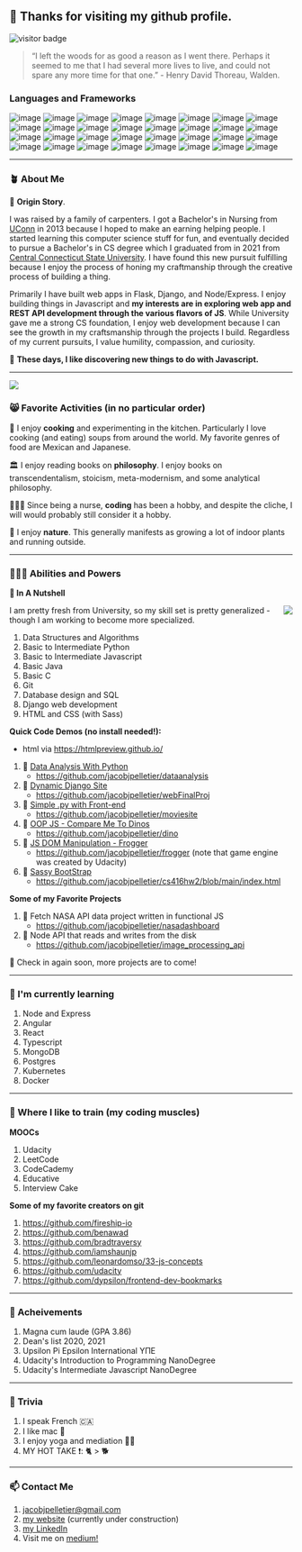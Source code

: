 ## 👋 Thanks for visiting my github profile. 


![visitor badge](https://visitor-badge.glitch.me/badge?page_id=jacobjpelletier.visitor-badge)


 
> “I left the woods for as good a reason as I went there. Perhaps it seemed to me that I had several more lives to live, and could not spare any more time for that one.” - Henry David Thoreau, Walden. 


### Languages and Frameworks

![image](https://img.shields.io/badge/Linux-FCC624?style=for-the-badge&logo=linux&logoColor=black)
![image](https://img.shields.io/badge/mac%20os-000000?style=for-the-badge&logo=apple&logoColor=white)
![image](https://img.shields.io/badge/HTML5-E34F26?style=for-the-badge&logo=html5&logoColor=white)
![image](https://img.shields.io/badge/CSS3-1572B6?style=for-the-badge&logo=css3&logoColor=white)
![image](https://img.shields.io/badge/JavaScript-323330?style=for-the-badge&logo=javascript&logoColor=F7DF1E)
![image](https://img.shields.io/badge/Python-FFD43B?style=for-the-badge&logo=python&logoColor=darkgreen)
![image](https://img.shields.io/badge/TypeScript-007ACC?style=for-the-badge&logo=typescript&logoColor=white)
![image](https://img.shields.io/badge/Pandas-2C2D72?style=for-the-badge&logo=pandas&logoColor=white)
![image](https://img.shields.io/badge/json-5E5C5C?style=for-the-badge&logo=json&logoColor=white)
![image](https://img.shields.io/badge/Java-ED8B00?style=for-the-badge&logo=java&logoColor=white)
![image](https://img.shields.io/badge/C-00599C?style=for-the-badge&logo=c&logoColor=white)
![image](https://img.shields.io/badge/PyCharm-000000.svg?&style=for-the-badge&logo=PyCharm&logoColor=white)
![image](https://img.shields.io/badge/WebStorm-000000?style=for-the-badge&logo=WebStorm&logoColor=white)
![image](https://img.shields.io/badge/Google_Cloud-4285F4?style=for-the-badge&logo=google-cloud&logoColor=white)
![image](https://img.shields.io/badge/SQLite-07405E?style=for-the-badge&logo=sqlite&logoColor=white)
![image](https://img.shields.io/badge/PostgreSQL-316192?style=for-the-badge&logo=postgresql&logoColor=white)
![image](https://img.shields.io/badge/Bootstrap-563D7C?style=for-the-badge&logo=bootstrap&logoColor=white)
![image](https://img.shields.io/badge/Django-092E20?style=for-the-badge&logo=django&logoColor=green)
![image](https://img.shields.io/badge/Docker-2CA5E0?style=for-the-badge&logo=docker&logoColor=white)
![image](https://img.shields.io/badge/Font_Awesome-339AF0?style=for-the-badge&logo=fontawesome&logoColor=white)
![image](https://img.shields.io/badge/Jasmine-8A4182?style=for-the-badge&logo=Jasmine&logoColor=white)
![image](https://img.shields.io/badge/jQuery-0769AD?style=for-the-badge&logo=jquery&logoColor=white)
![image](https://img.shields.io/badge/Node.js-339933?style=for-the-badge&logo=nodedotjs&logoColor=white)
![image](https://img.shields.io/badge/Postman-FF6C37?style=for-the-badge&logo=Postman&logoColor=white)
![image](https://img.shields.io/badge/Sass-CC6699?style=for-the-badge&logo=sass&logoColor=white)
![image](https://img.shields.io/badge/npm-CB3837?style=for-the-badge&logo=npm&logoColor=white)
![image](https://img.shields.io/badge/firebase-ffca28?style=for-the-badge&logo=firebase&logoColor=black)
![image](https://img.shields.io/badge/Express.js-000000?style=for-the-badge&logo=express&logoColor=white)
![image](https://img.shields.io/badge/eslint-3A33D1?style=for-the-badge&logo=eslint&logoColor=white)
![image](https://img.shields.io/badge/prettier-1A2C34?style=for-the-badge&logo=prettier&logoColor=F7BA3E)
![image](https://img.shields.io/badge/GitHub-100000?style=for-the-badge&logo=github&logoColor=white)
![image](https://img.shields.io/badge/-LeetCode-FFA116?style=for-the-badge&logo=LeetCode&logoColor=black)
___________

### 🪴 About Me   

📖 **Origin Story**.   

I was raised by a family of carpenters. I got a Bachelor's in Nursing from [UConn](https://uconn.edu/) in 2013 because I hoped to make an earning helping people. I started learning this computer science stuff for fun, and eventually decided to pursue a Bachelor's in CS degree which I graduated from in 2021 from [Central Connecticut State University](https://www.ccsu.edu/cs/). I have found this new pursuit fulfilling because I enjoy the process of honing my craftmanship through the creative process of building a thing.  
 
Primarily I have built web apps in Flask, Django, and Node/Express. I enjoy building things in Javascript and **my interests are in exploring web app and REST API development through the various flavors of JS**. While University gave me a strong CS foundation, I enjoy web development because I can see the growth in my craftsmanship through the projects I build. Regardless of my current pursuits, I value humility, compassion, and curiosity.

🔭 **These days, I like discovering new things to do with Javascript.**
___________

<img align="center" src="https://user-images.githubusercontent.com/40835093/148970212-a3e4e155-6fc5-4e8c-94d0-f9aa628de65b.jpg"/>


### 😸 Favorite Activities (in no particular order)

🍳 I enjoy **cooking** and experimenting in the kitchen. Particularly I love cooking (and eating) soups from around the world. My favorite genres of food are Mexican and Japanese.   

🏛 I enjoy reading books on **philosophy**. I enjoy books on transcendentalism, stoicism, meta-modernism, and some analytical philosophy.    

🧑🏻‍💻 Since being a nurse, **coding** has been a hobby, and despite the cliche, I will would probably still consider it a hobby.   

🌳 I enjoy **nature**. This generally manifests as growing a lot of indoor plants and running outside. 
____________

### 🦸🏻‍♂️ Abilities and Powers 

**🥥 In A Nutshell**

<img align="right" src="https://github-readme-stats.vercel.app/api/top-langs/?username=jacobjpelletier&theme=blue-green"/>  

I am pretty fresh from University, so my skill set is pretty generalized - though I am working to become more specialized.   

1. Data Structures and Algorithms
2. Basic to Intermediate Python
3. Basic to Intermediate Javascript
4. Basic Java
5. Basic C
6. Git
7. Database design and SQL
8. Django web development
9. HTML and CSS (with Sass)

**Quick Code Demos (no install needed!):**
   - html via https://htmlpreview.github.io/
   
1. 🐍 [Data Analysis With Python](https://rawcdn.githack.com/jacobjpelletier/dataanalysis/e09a7fc1a6e46a0dee772c812562ab8de0f38896/DataAnalysis.html)
   - https://github.com/jacobjpelletier/dataanalysis
2. 🐍 [Dynamic Django Site](http://jacobjp27.pythonanywhere.com/)
   - https://github.com/jacobjpelletier/webFinalProj
3. 🐍 [Simple .py with Front-end](https://htmlpreview.github.io/?https://github.com/jacobjpelletier/moviesite/blob/main/fresh_tomatoes.html)
   - https://github.com/jacobjpelletier/moviesite
5. 📌 [OOP JS - Compare Me To Dinos](https://htmlpreview.github.io/?https://github.com/jacobjpelletier/dino/blob/main/Javascript-master/index.html)
   - https://github.com/jacobjpelletier/dino
6. 📌 [JS DOM Manipulation - Frogger](https://htmlpreview.github.io/?https://github.com/jacobjpelletier/frogger/blob/master/index.html)
   - https://github.com/jacobjpelletier/frogger (note that game engine was created by Udacity)
7. 👢 [Sassy BootStrap](https://htmlpreview.github.io/?https://github.com/jacobjpelletier/cs416hw2/blob/main/index.html)
   - https://github.com/jacobjpelletier/cs416hw2/blob/main/index.html

**Some of my Favorite Projects**
1. 📌 Fetch NASA API data project written in functional JS
   - https://github.com/jacobjpelletier/nasadashboard
2. 📌 Node API that reads and writes from the disk
   - https://github.com/jacobjpelletier/image_processing_api


🚠  Check in again soon, more projects are to come!
____________

### 🌱 I'm currently learning
1. Node and Express
2. Angular
3. React
4. Typescript
5. MongoDB
6. Postgres
7. Kubernetes
8. Docker
____________

### 💪 Where I like to train (my coding muscles) 

**MOOCs**   

1. Udacity
2. LeetCode
3. CodeCademy
4. Educative 
5. Interview Cake

**Some of my favorite creators on git**

1. https://github.com/fireship-io
2. https://github.com/benawad
3. https://github.com/bradtraversy
4. https://github.com/iamshaunjp
5. https://github.com/leonardomso/33-js-concepts
6. https://github.com/udacity 
7. https://github.com/dypsilon/frontend-dev-bookmarks
____________

### 🏅 Acheivements
1. Magna cum laude (GPA 3.86)
2. Dean's list 2020, 2021
3. Upsilon Pi Epsilon International ΥΠΕ
4. Udacity's Introduction to Programming NanoDegree
5. Udacity's Intermediate Javascript NanoDegree
____________

### 🤔 Trivia
1. I speak French 🇨🇦
2. I like mac 🍎 
3. I enjoy yoga and mediation 🧘🏻
4. MY HOT TAKE ❗️: 🐈  > 🐕

____________

### 📫 Contact Me
1. jacobjpelletier@gmail.com
2. [my website](https://www.jacobpelletier.com/) (currently under construction)
3. [my LinkedIn](https://www.linkedin.com/in/jacob-pelletier/)
4. Visit me on [medium!](https://jacobjpelletier.medium.com/)




<!--
**jacobjpelletier/jacobjpelletier** is a ✨ _special_ ✨ repository because its `README.md` (this file) appears on your GitHub profile.

Here are some ideas to get you started:

- 🔭 I’m currently working on ...
- 🌱 I’m currently learning ...
- 👯 I’m looking to collaborate on ...
- 🤔 I’m looking for help with ...
- 💬 Ask me about ...
- 📫 How to reach me: ...
- 😄 Pronouns: ...
- ⚡ Fun fact: ...
-->

